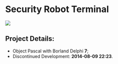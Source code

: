# Security Robot Terminal
![](https://img.shields.io/github/license/rios0rios0/SRT.svg)

## Project Details:
- Object Pascal with Borland Delphi __7__;
- Discontinued Development: __2014-08-09 22:23__.